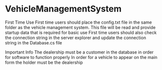 # VehicleManagementSystem

First Time Use
  First time users should place the config.txt file in the same folder as the vehicle management system. This file will be read and provide startup data that is required for basic use
  First time users should also check the connection string in the server explorer and update the connection string in the Database.cs file
  
  Important Info
    The dealership must be a customer in the database in order for software to function properly
    In order for a vehicle to appear on the main form the holder must be the dealership
